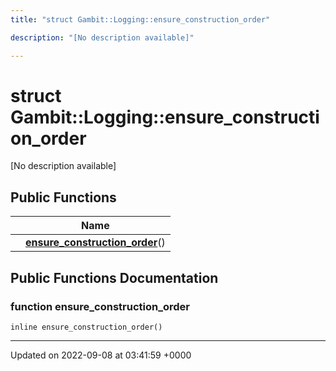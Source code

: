 ```yaml
---
title: "struct Gambit::Logging::ensure_construction_order"

description: "[No description available]"

---
```


# struct Gambit::Logging::ensure_construction_order



[No description available]

## Public Functions

|                | Name           |
| -------------- | -------------- |
| | **[ensure_construction_order](/documentation/code/classes/structgambit_1_1logging_1_1ensure__construction__order/#function-ensure-construction-order)**() |

## Public Functions Documentation

### function ensure_construction_order

```
inline ensure_construction_order()
```


-------------------------------

Updated on 2022-09-08 at 03:41:59 +0000